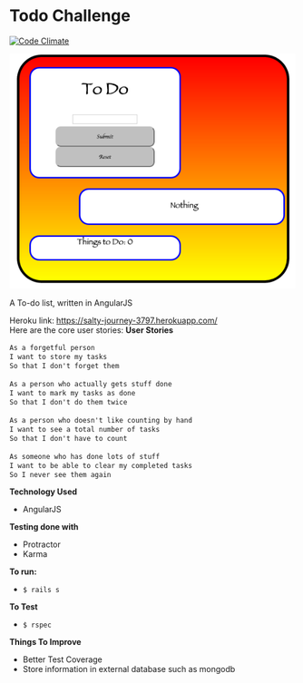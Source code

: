 # Todo Challenge

[![Code Climate](https://codeclimate.com/github/Munded/todo_challenge/badges/gpa.svg)](https://codeclimate.com/github/Munded/todo_challenge)

![To Do List](https://github.com/Munded/todo_challenge/blob/master/public/Screen%20Shot%202015-06-01%20at%2019.12.16.png)

A To-do list, written in AngularJS<br>

Heroku link: https://salty-journey-3797.herokuapp.com/
<br>
Here are the core user stories:
**User Stories**
```
As a forgetful person
I want to store my tasks
So that I don't forget them

As a person who actually gets stuff done
I want to mark my tasks as done
So that I don't do them twice

As a person who doesn't like counting by hand
I want to see a total number of tasks
So that I don't have to count

As someone who has done lots of stuff
I want to be able to clear my completed tasks
So I never see them again
```
**Technology Used**
- AngularJS


**Testing done with**
- Protractor
- Karma

**To run:**
- ``$ rails s``

**To Test**
- ``$ rspec``

**Things To Improve**
- Better Test Coverage
- Store information in external database such as mongodb


